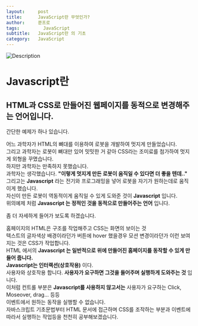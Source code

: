 ```yaml
---
layout:     post
title:      JavaScript란 무엇인가?
author:     쭌프로
tags: 		  JavaScript
subtitle:   JavaScript란 의 기초 
category:   JavaScript
---
```

<!-- Start Writing Below in Markdown -->

![Description](https://alalstjr.github.io/promotes.github.io/img/2019-03-03-1.png)

# Javascript란

## HTML과 CSS로 만들어진 웹페이지를 동적으로 변경해주는 언어입니다.

<p>
  간단한 예제가 하나 있습니다.
</p>

<p>
  어느 과학자가 HTML의 뼈대를 이용하여 로봇을 개발하여 멋지게 만들었습니다.<br/>
  그리고 과학자는 로봇이 뼈대만 있어 밋밋한 거 같아 CSS라는 조미료를 첨가하여 멋지게 외형을 꾸몄습니다.<br/>
  하지만 과학자는 만족하지 못했습니다.<br/>
  과학자는 생각했습니다. <b>"이렇게 멋지게 만든 로봇이 움직일 수 있다면 더 좋을 텐데.."</b> <br/>
  그리고는 <b>Javascript</b> 라는 전기와 프로그래밍을 넣어 로봇을 자기가 원하는데로 움직이게 했습니다.<br/>
  자신이 만든 로봇이 역동적이게 움직일 수 있게 도와준 것이 <b>Javascript</b> 입니다.<br/>
  위의예제 처럼 <b>Javascript 는 정적인 것을 동적으로 만들어주는 언어</b> 입니다.<br/>
</p>
<p>
  좀 더 자세하게 들어가 보도록 하겠습니다.
<p>

<p>
  홈페이지의 HTML은 구조를 작업해주고 CSS는 화면의 보이는 것<br/>
  텍스트의 글자색상 배경이라던가 버튼에 hover 했을경우 모션 변경이라던가 이런 보여지는 것은 CSS가 작업합니다.<br/>
  HTML 에서의 <b>Javascript 는 일반적으로 위에 만들어진 홈페이지를 동작할 수 있게 만들어 줍니다.</b><br/>
  <b>Javascript는 인터랙션(상호작용)</b> 이다.<br/>
  사용자와 상호작용 합니다. <b>사용자가 요구하면 그것을 들어주며 실행하게 도와주는 것</b> 입니다.<br/>
  이처럼 컨트롤 부분은 <b>Javascript를 사용하지 않고서는</b> 사용자가 요구하는 Click, Moseover, drag... 등등<br/>
  이벤트에서 원하는 동작을 실행할 수 없습니다.<br/>
  자바스크립트 기초문법부터 HTML 문서에 접근하며 CSS를 조작하는 부분과 이벤트에 따라서 실행하는 작업등을 천천히 공부해보겠습니다.
</p>
